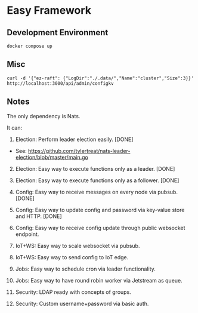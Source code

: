 # Easy Framework

## Development Environment

```
docker compose up
```

## Misc

```
curl -d '{"ez-raft": {"LogDir":"./.data/","Name":"cluster","Size":3}}' http://localhost:3000/api/admin/configkv
```

## Notes 

The only dependency is Nats.

It can:
1. Election: Perform leader election easily. [DONE]

  * See: https://github.com/tylertreat/nats-leader-election/blob/master/main.go

2. Election: Easy way to execute functions only as a leader. [DONE]

3. Election: Easy way to execute functions only as a follower. [DONE]

4. Config: Easy way to receive messages on every node via pubsub. [DONE]

5. Config: Easy way to update config and password via key-value store and HTTP. [DONE]

6. Config: Easy way to receive config update through public websocket endpoint.

7. IoT+WS: Easy way to scale websocket via pubsub.

8. IoT+WS: Easy way to send config to IoT edge.

9. Jobs: Easy way to schedule cron via leader functionality.

10. Jobs: Easy way to have round robin worker via Jetstream as queue.

11. Security: LDAP ready with concepts of groups.

12. Security: Custom username+password via basic auth.
